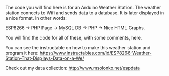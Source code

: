 The code you will find here is for an Arduino Weather Station. The weather station connects to Wifi and sends data to a database. It is later displayed in a nice format. In other words:

ESP8266 -> PHP Page -> MySQL DB -> PHP -> Nice HTML Graphs.

You will find the code for all of these, with some comments, here.

You can see the instructable on how to make this weather station and program it here: https://www.instructables.com/id/ESP8266-Weather-Station-That-Displays-Data-on-a-We/

Check out my data collection: http://www.msolonko.net/espdata
